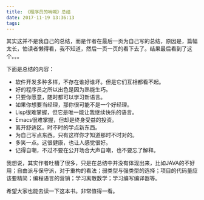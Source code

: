 ```yaml
---
title: 《程序员的呐喊》总结
date: 2017-11-19 13:36:13
tags:
---
```

其实这并不是我自己的总结，而是作者在最后一页为自己写的总结，原因是，篇幅太长，怕读者懒得看，我不知道，然后一页一页的看下去了。结果最后看到了这个。。。

下面是总结的内容：

- 软件开发多种多样，不存在谁好谁坏。但是它们互相都看不起。
- 好的程序员之所以出色是因为熟能生巧。
- 只要你愿意，随时都可以学习新语言。
- 如果你想要当经理，那你很可能不是一个好经理。
- Lisp很难掌握，但它是唯一能让我继续快乐的语言。
- Emacs很难掌握，但却是终身受益的投资。
- 离开舒适区。时不时的学点新东西。
- 为自己写点东西。只有这样你才知道那时不时对的。
- 多笑一点。这很健康，也让人感觉很好。
- 记得自嘲，不过不要在公开场合大声自嘲，也不要忘了解释。

我想说，其实作者吐槽了很多，只是在总结中并没有体现出来，比如JAVA的不好用；自由派与保守派，对于重构的看法；弱类型与强类型的选择；项目的代码量应该要精简；编程语言的营销；学习离散数学；学习编写编译器等。

希望大家也能去读一下这本书。非常值得一看。
